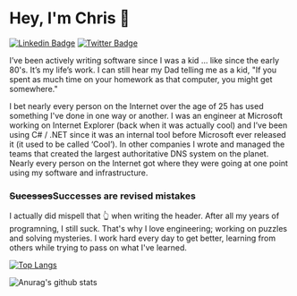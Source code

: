 # Hey, I'm Chris 👋

[![Linkedin Badge](https://img.shields.io/badge/-Chris%20Cowherd-blue?style=flat-square&logo=Linkedin&logoColor=white&link=https://www.linkedin.com/in/chriscowherd/)](https://www.linkedin.com/in/chriscowherd/)
[![Twitter Badge](https://img.shields.io/badge/-@chriscowherd-1ca0f1?style=flat-square&labelColor=1ca0f1&logo=twitter&logoColor=white&link=https://twitter.com/chriscowherd)](https://twitter.com/chriscowherd) 

I’ve been actively writing software since I was a kid ... like since the early 80's. It’s my life’s work. I can still hear my Dad telling me as a kid, "If you spent as much time on your homework as that computer, you might get somewhere."

I bet nearly every person on the Internet over the age of 25 has used something I've done in one way or another. I was an engineer at Microsoft working on Internet Explorer (back when it was actually cool) and I’ve been using C# / .NET since it was an internal tool before Microsoft ever released it (it used to be called ‘Cool’).  In other companies I wrote and managed the teams that created the largest authoritative DNS system on the planet. Nearly every person on the Internet got where they were going at one point using my software and infrastructure.

### ~~Sucesses~~Successes are revised mistakes
I actually did mispell that 👆 when writing the header. After all my years of programning, I still suck. That's why I love engineering; working on puzzles and solving mysteries. I work hard every day to get better, learning from others while trying to pass on what I've learned.

[![Top Langs](https://github-readme-stats.vercel.app/api/top-langs/?username=chriscow&count_private=true)](https://github.com/chriscow/github-readme-stats)

![Anurag's github stats](https://github-readme-stats.vercel.app/api?username=chriscow&&hide=stars,prs,issues,contribs&count_private=true&include_all_commits=true)


